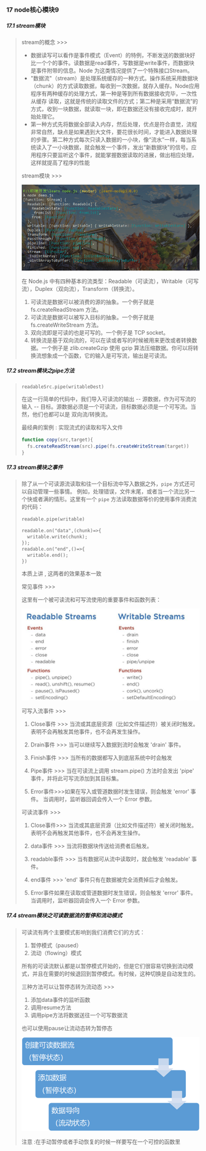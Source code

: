 ### 17 node核心模块9

##### 17.1 stream模块

> stream的概念 >>>
>
> - 数据读写可以看作是事件模式（Event）的特例，不断发送的数据块好比一个个的事件。读数据是read事件，写数据是write事件，而数据块是事件附带的信息。Node 为这类情况提供了一个特殊接口Stream。
> - "数据流"（stream）是处理系统缓存的一种方式。操作系统采用数据块（chunk）的方式读取数据，每收到一次数据，就存入缓存。Node应用程序有两种缓存的处理方式，第一种是等到所有数据接收完毕，一次性从缓存 读取，这就是传统的读取文件的方式；第二种是采用“数据流”的方式，收到一块数据，就读取一块，即在数据还没有接收完成时，就开始处理它。
> - 第一种方式先将数据全部读入内存，然后处理，优点是符合直觉，流程非常自然，缺点是如果遇到大文件，要花很长时间，才能进入数据处理的步骤。第二种方式每次只读入数据的一小块，像“流水”一样，每当系统读入了一小块数据，就会触发一个事件，发出“新数据块”的信号。应用程序只要监听这个事件，就能掌握数据读取的进展，做出相应处理，这样就提高了程序的性能
>
> stream模块 >>>
>
> ![image-20200306135721827](..\images\image-20200306135721827.png)
>
> 在 Node.js 中有四种基本的流类型：Readable（可读流），Writable（可写流），Duplex（双向流），Transform（转换流）。
>
> 1. 可读流是数据可以被消费的源的抽象。一个例子就是 fs.createReadStream 方法。
> 2. 可读流是数据可以被写入目标的抽象。一个例子就是 fs.createWriteStream 方法。
> 3. 双向流即是可读的也是可写的。一个例子是 TCP socket。
> 4. 转换流是基于双向流的，可以在读或者写的时候被用来更改或者转换数据。一个例子是 zlib.createGzip 使用 gzip 算法压缩数据。你可以将转换流想象成一个函数，它的输入是可写流，输出是可读流。

##### 17.2 stream模块之pipe方法

> ```nginx
> readableSrc.pipe(writableDest)
> ```
>
> 在这一行简单的代码中，我们导入可读流的输出 -- 源数据，作为可写流的输入 -- 目标。源数据必须是一个可读流，目标数据必须是一个可写流。当然，他们也都可以是 双向流/转换流。
>
> 最经典的案例 : 实现流式的读取和写入文件
>
> ```js
> function copy(src,target){
> 	fs.createReadStream(src).pipe(fs.createWriteStream(target))
> }
> ```

##### 17.3 stream模块之事件

> 除了从一个可读源流读取和往一个目标流中写入数据之外，`pipe` 方式还可以自动管理一些事情。
> 例如，处理错误，文件末尾，或者当一个流比另一个快或者满的情形。这里有一个 `pipe` 方法读取数据等价的使用事件消费流的代码：
>
> ```nginx
> readable.pipe(writable)
> ```
>
> ```nginx
> readable.on("data",(chunk)=>{
> 	writable.write(chunk);
> });
> readable.on("end",()=>{
> 	writable.end();
> })
> ```
>
> 本质上讲 , 这两者的效果基本一致
>
> 常见事件 >>>
>
> 这里有一个被可读流和可写流使用的重要事件和函数列表：
>
> ![image-20200306141503035](..\images\image-20200306141503035.png)
>
> 可写入流事件 >>>
>
> 1. Close事件 >>> 当流或其底层资源（比如文件描述符）被关闭时触发。 表明不会再触发其他事件，也不会再发生操作。
>
> 2. Drain事件 >>> 当可以继续写入数据到流时会触发 'drain' 事件。
>
> 3. Finish事件 >>> 当所有的数据都写入到底层系统中时会触发
>
> 4. Pipe事件 >>> 当在可读流上调用 stream.pipe() 方法时会发出 'pipe' 事件，并将此可写流添加到其目标集。
> 5. Error事件>>>如果在写入或管道数据时发生错误，则会触发 'error' 事件。 当调用时，监听器回调会传入一个 Error 参数。
>
> 可读流事件 >>>
>
> 1. Close事件>>> 当流或其底层资源（比如文件描述符）被关闭时触发。 表明不会再触发其他事件，也不会再发生操作。
>
> 2. data事件 >>> 当流将数据块传送给消费者后触发。
>
> 3. readable事件 >>> 当有数据可从流中读取时，就会触发 'readable' 事件。 
>
> 4. end事件 >>> 'end' 事件只有在数据被完全消费掉后才会触发。
>
> 5. Error事件如果在读取或管道数据时发生错误，则会触发 'error' 事件。 当调用时，监听器回调会传入一个 Error 参数。

##### 17.4 stream模块之可读数据流的暂停和流动模式

> 可读流有两个主要模式影响到我们消费它们的方式：
>
> 1. 暂停模式（paused）
> 2. 流动（flowing）模式
>
> 所有的可读流默认都是以暂停模式开始的，但是它们很容易切换到流动模式，并且在需要的时候退回到暂停模式。有时候，这种切换是自动发生的。
>
> 三种方法可以让暂停态转为流动态 >>>
>
> 1. 添加data事件的监听函数
> 2. 调用resume方法
> 3. 调用pipe方法将数据送往一个可写数据流
>
> 也可以使用pause让流动态转为暂停态
>
> ![image-20200306150252270](..\images\image-20200306150252270.png)
>
> 注意 :在手动暂停或者手动恢复的时候一样要写在一个可控的函数里